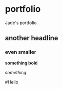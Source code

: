 # portfolio
Jade's portfolio

## another headline

### even smaller

**something bold**

_something_

#Hello
